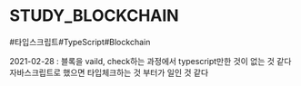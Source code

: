 # STUDY_BLOCKCHAIN

#타입스크립트#TypeScript#Blockchain

2021-02-28 : 블록을 vaild, check하는 과정에서 typescript만한 것이 없는 것 같다
자바스크립트로 했으면 타입체크하는 것 부터가 일인 것 같다
